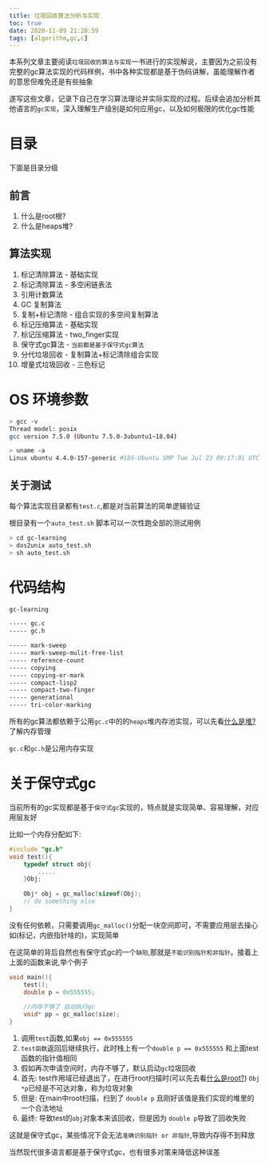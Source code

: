 ```yaml
---
title: 垃圾回收算法分析与实现
toc: true
date: 2020-11-09 21:28:59
tags: [algorithm,gc,c]
---
```


本系列文章主要阅读`垃圾回收的算法与实现`一书进行的实现解说，主要因为之前没有完整的gc算法实现的代码样例，书中各种实现都是基于伪码讲解，虽能理解作者的意思但难免还是有些抽象

遂写这些文章，记录下自己在学习算法理论并实际实现的过程。后续会追加分析其他语言的`gc实现`，深入理解生产级别是如何应用gc，以及如何极限的优化gc性能

# 目录
下面是目录分级

## 前言

1. 什么是root根? 
2. 什么是heaps堆?

## 算法实现
1. 标记清除算法 - 基础实现
2. 标记清除算法 - 多空闲链表法
3. 引用计数算法
4. GC  复制算法
5. 复制+标记清除 - 组合实现的多空间复制算法
6. 标记压缩算法 - 基础实现
7. 标记压缩算法 - two_finger实现
8. 保守式gc算法 - `当前都是基于保守式gc算法`
9. 分代垃圾回收 - 复制算法+标记清除组合实现
10. 增量式垃圾回收 - 三色标记


# OS 环境参数
```sh
> gcc -v
Thread model: posix
gcc version 7.5.0 (Ubuntu 7.5.0-3ubuntu1~18.04)

> uname -a
Linux ubuntu 4.4.0-157-generic #185-Ubuntu SMP Tue Jul 23 09:17:01 UTC 2019 x86_64 x86_64 x86_64 GNU/Linux
```
## 关于测试
每个算法实现目录都有`test.c`,都是对当前算法的简单逻辑验证

根目录有一个`auto_test.sh` 脚本可以一次性跑全部的测试用例
```sh
> cd gc-learning
> dos2unix auto_test.sh
> sh auto_test.sh
```

# 代码结构
```sh
gc-learning

----- gc.c
----- gc.h

----- mark-sweep 
----- mark-sweep-mulit-free-list
----- reference-count
----- copying
----- copying-or-mark
----- compact-lisp2
----- compact-two-finger
----- generational
----- tri-color-marking
```
所有的gc算法都依赖于公用`gc.c`中的的`heaps`堆内存池实现，可以先看[什么是堆?](./什么是堆?)了解内存管理

`gc.c`和`gc.h`是公用内存实现


# 关于保守式gc
当前所有的gc实现都是基于`保守式gc`实现的，特点就是实现简单、容易理解，对应用层友好

比如一个内存分配如下:
```c
#include "gc.h"
void test(){
    typedef struct obj{
        .....
    }Obj;
    
    Obj* obj = gc_malloc(sizeof(Obj);
    // do something else
}
```
没有任何依赖，只需要调用`gc_malloc()`分配一块空间即可，不需要应用层去操心如(标记，内嵌指针啥的)，实现简单

在这简单的背后自然也有保守式gc的一个`缺陷`,那就是`不能识别指针和非指针`。接着上上面的函数来说,举个例子
```c
void main(){
    test();
    double p = 0x555555;
    
    //内存不够了 自动执行gc
    void* pp = gc_malloc(size);
}
```
1. 调用`test`函数,如果`obj == 0x555555`
2. `test函数`返回后继续执行，此时栈上有一个`double p == 0x555555` 和上面test函数的指针值相同
3. 假如再次申请空间时，内存不够了，默认启动`gc`垃圾回收
4. 首先: test作用域已经退出了，在进行root扫描时(可以先去看[什么是root?](./什么是root)) `Obj *p`已经是不可达对象，称为垃圾对象
5. 但是: 在main中root扫描，扫到了 `double p` 且刚好该值是我们实现的堆里的一个合法地址
6. 最终: 导致test的`obj`对象本来该回收，但是因为 `double p`导致了回收失败

这就是保守式gc，某些情况下会无法`准确识别指针 or 非指针`,导致内存得不到释放

当然现代很多语言都是基于保守式gc，也有很多对策来降低这种误差